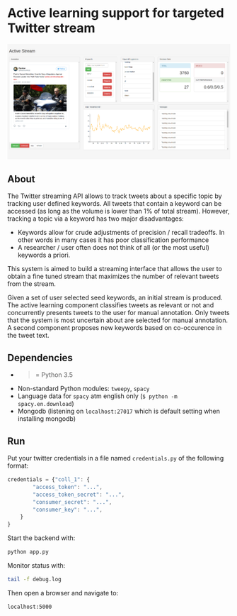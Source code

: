 # Active learning support for targeted Twitter stream


![The Active Stream interface](active_stream_interface.png)


## About

The Twitter streaming API allows to track tweets about a specific topic by
tracking user defined keywords. All tweets that contain a keyword can be
accessed (as long as the volume is lower than 1% of total stream). However,
tracking a topic via a keyword has two major disadvantages:

* Keywords allow for crude adjustments of precision / recall tradeoffs. In other
    words in many cases it has poor classification performance
* A researcher / user often does not think of all (or the most useful) keywords
    a priori.

This system is aimed to build a streaming interface that allows the user to
obtain a fine tuned stream that maximizes the number of relevant tweets
from the stream.

Given a set of user selected seed keywords,
an initial stream is produced. The active learning component classifies tweets
as relevant or not and concurrently presents tweets to the user for manual
annotation. Only tweets that the system is most uncertain about are selected for
manual annotation. A second component proposes new keywords based on
co-occurence in the tweet text. 



## Dependencies

* >= Python 3.5
* Non-standard Python modules: `tweepy`, `spacy`
* Language data for `spacy` atm english only (`$ python -m spacy.en.download`)
* Mongodb (listening on `localhost:27017` which is default setting when
    installing mongodb)

## Run

Put your twitter credentials in a file named `credentials.py` of the 
following format:
```javascript
credentials = {"coll_1": {
        "access_token": "...",
        "access_token_secret": "...",
        "consumer_secret": "...",
        "consumer_key": "...",
    }
}
```

Start the backend with:
```bash
python app.py
```

Monitor status with:
```bash
tail -f debug.log
```

Then open a browser and navigate to:
```bach
localhost:5000
```
